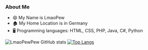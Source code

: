 ### About Me
- 😄 My Name is LmaoPew
- 🏚️ My Home Location is in Germany
- 🖥️ Programming languages: HTML, CSS, PHP, Java, C#, Python 

![LmaoPewPew GitHub stats](https://github-readme-stats.vercel.app/api?username=LmaoPewPew&show_icons=true&theme=dark&height=315)          [![Top Langs](https://github-readme-stats.vercel.app/api/top-langs/?username=LmaoPewPew&sho_icons=true&langs_count=10&exclude_repo=deezdump&layout=compact&theme=dark)](https://github.com/anuraghazra/github-readme-stats)

